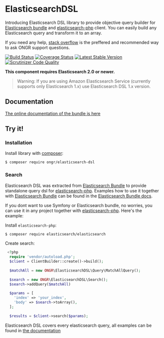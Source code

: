 # ElasticsearchDSL

Introducing Elasticsearch DSL library to provide objective query builder for [Elasticsearch bundle](https://github.com/ongr-io/ElasticsearchBundle) and [elasticsearch-php](https://github.com/elastic/elasticsearch-php) client. You can easily build any Elasticsearch query and transform it to an array.

If you need any help, [stack overflow](http://stackoverflow.com/questions/tagged/ongr)
is the preffered and recommended way to ask ONGR support questions.
 
[![Build Status](https://travis-ci.org/ongr-io/ElasticsearchDSL.svg?branch=master)](https://travis-ci.org/ongr-io/ElasticsearchDSL)
[![Coverage Status](https://coveralls.io/repos/ongr-io/ElasticsearchDSL/badge.svg?branch=master&service=github)](https://coveralls.io/github/ongr-io/ElasticsearchDSL?branch=master)
[![Latest Stable Version](https://poser.pugx.org/ongr/elasticsearch-dsl/v/stable)](https://packagist.org/packages/ongr/elasticsearch-dsl)
[![Scrutinizer Code Quality](https://scrutinizer-ci.com/g/ongr-io/ElasticsearchDSL/badges/quality-score.png?b=master)](https://scrutinizer-ci.com/g/ongr-io/ElasticsearchDSL/?branch=master)

__This component requires Elasticsearch 2.0 or newer.__
> Warning: If you are using Amazon Elasticsearch Service (currently supports only Elasticsearch 1.x) use Elasticsearch DSL 1.x version. 

## Documentation

[The online documentation of the bundle is here](docs/index.md)

## Try it!

### Installation

Install library with [composer](https://getcomposer.org):

```bash
$ composer require ongr/elasticsearch-dsl
```

### Search

Elasticsearch DSL was extracted from [Elasticsearch Bundle](https://github.com/ongr-io/ElasticsearchBundle) to provide standalone query dsl for [elasticsearch-php](https://github.com/elastic/elasticsearch-php). Examples how to use it together with [Elasticsearch Bundle](https://github.com/ongr-io/ElasticsearchBundle) can be found in the [Elasticsearch Bundle docs](https://github.com/ongr-io/ElasticsearchBundle/blob/master/Resources/doc/search.md).

If you dont want to use Symfony or Elasticsearch bundle, no worries, you can use it in any project together with [elasticsearch-php](https://github.com/elastic/elasticsearch-php). Here's the example:

Install `elasticsearch-php`:

```bash
$ composer require elasticsearch/elasticsearch
```

Create search:

```php
 <?php
  require 'vendor/autoload.php';
  $client = ClientBuilder::create()->build();
  
  $matchAll = new ONGR\ElasticsearchDSL\Query\MatchAllQuery();
  
  $search = new ONGR\ElasticsearchDSL\Search();
  $search->addQuery($matchAll)
  
  $params = [
    'index' => 'your_index',
    'body' => $search->toArray(),
  ];
  
  $results = $client->search($params);
```

Elasticsearch DSL covers every elasticsearch query, all examples can be found in [the documentation](docs/index.md)
